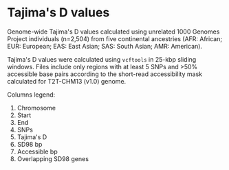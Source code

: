 # Tajima's D values

Genome-wide Tajima's D values calculated using unrelated 1000 Genomes Project individuals (n=2,504) from five continental ancestries (AFR: African; EUR: European; EAS: East Asian; SAS: South Asian; AMR: American).

Tajima's D values were calculated using `vcftools` in 25-kbp sliding windows. Files include only regions with at least 5 SNPs and >50% accessible base pairs according to the short-read accessibility mask calculated for T2T-CHM13 (v1.0) genome.

Columns legend:
1. Chromosome
2. Start
3. End
4. SNPs
5. Tajima's D
6. SD98 bp
7. Accessible bp
8. Overlapping SD98 genes
